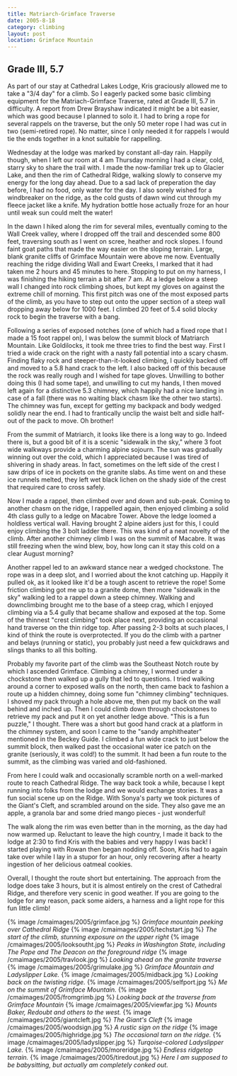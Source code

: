 ```yaml
---
title: Matriarch-Grimface Traverse
date: 2005-8-18
category: climbing
layout: post
location: Grimface Mountain
---
```


<h2>Grade III, 5.7</h2>

As part of our stay at Cathedral Lakes Lodge, Kris graciously allowed me to
take a "3/4 day" for a climb. So I eagerly packed some basic climbing
equipment for the Matriach-Grimface Traverse, rated at Grade III, 5.7 in
difficulty. A report from Drew Brayshaw indicated it might be a bit easier,
which was good because I planned to solo it. I had to bring a rope for
several rappels on the traverse, but the only 50 meter rope I had was cut
in two (semi-retired rope). No matter, since I only needed it for rappels
I would tie the ends together in a knot suitable for rappelling. 


Wednesday at the lodge was marked by constant all-day rain. Happily though,
when I left our room at 4 am Thursday morning I had a clear, cold, starry sky
to share the trail with. I made the now-familiar trek up to Glacier Lake, and
then the rim of Cathedral Ridge, walking slowly to conserve my energy for
the long day ahead. Due to a sad lack of preperation the day before, I had
no food, only water for the day. I also sorely wished for a windbreaker on
the ridge, as the cold gusts of dawn wind cut through my fleece jacket like
a knife. My hydration bottle hose actually froze for an hour until weak sun
could melt the water!


In the dawn I hiked along the rim for several miles, eventually coming
to the Wall Creek valley, where I dropped off the trail and descended some
800 feet, traversing south as I went on scree, heather and rock slopes.
I found faint goat paths that made the way easier on the sloping terrain.
Large, blank granite cliffs of Grimface Mountain were above me now. Eventually
reaching the ridge dividing Wall and Ewart Creeks, I marked that it had
taken me 2 hours and 45 minutes to here. Stopping to put on my harness, I
was finishing the hiking terrain a bit after 7 am. At a ledge below a steep
wall I changed into rock climbing shoes, but kept my gloves on against the
extreme chill of morning. This first pitch was one of the most exposed
parts of the climb, as you have to step out onto the upper section of a
steep wall dropping away below for 1000 feet. I climbed 20 feet
of 5.4 solid blocky rock to begin the traverse with a bang.


Following a series of exposed notches (one of which had a fixed rope that
I made a 15 foot rappel on), I was below the summit block of Matriarch
Mountain. Like Goldilocks, it took me three tries to find the best way.
First I tried a wide crack on the right with a nasty fall potential into
a scary chasm. Finding flaky rock and steeper-than-it-looked climbing, I
quickly backed off and moved to a 5.8 hand crack to the left. I also backed
off of this because the rock was really rough and I wished for
tape gloves. Unwilling to bother doing this (I had some tape), and unwilling
to cut my hands, I then moved left again for a distinctive 5.3 chimney,
which happily had a nice landing in case of a fall (there was no waiting
black chasm like the other two starts). The chimney was fun, except for
getting my backpack and body wedged solidly near the end. I had to
frantically unclip the waist belt and sidle half-out of the pack to
move. Oh brother!


From the summit of Matriarch, it looks like there is a long way to go.
Indeed there is, but a good bit of it is a scenic "sidewalk in the sky,"
where 3 foot wide walkways provide a charming alpine sojourn. The
sun was gradually winning out over the cold, which I appreciated because
I was tired of shivering in shady areas. In fact, sometimes on the left
side of the crest I saw drips of ice in pockets on the granite slabs.
As time went on and these ice runnels melted, they left wet black lichen
on the shady side of the crest that required care to cross safely.


Now I made a rappel, then climbed over and down and sub-peak. Coming to
another chasm on the ridge, I rappelled again, then enjoyed climbing a
solid 4th class gully to a ledge on Macabre Tower. Above the ledge
loomed a holdless vertical wall. Having brought 2
alpine aiders just for this, I could enjoy climbing the 3 bolt ladder
there. This was kind of a neat novelty of the
climb. After another chimney climb I was on the summit of Macabre.
It was still freezing when the wind blew, boy, how long can it stay
this cold on a clear August morning?


Another rappel led to an awkward stance near a wedged chockstone. The
rope was in a deep slot, and I worried about the knot catching up.
Happily it pulled ok, as it looked like it'd be a tough ascent to
retrieve the rope! Some friction climbing got me up to a granite
dome, then more "sidewalk in the sky" walking led to a rappel down
a steep chimney. Walking and downclimbing brought me to the base
of a steep crag, which I enjoyed climbing via a 5.4 gully that became
shallow and exposed at the top. Some of the thinnest "crest climbing"
took place next, providing an occasional hand traverse on the thin
ridge top. After passing 2-3 bolts at such places, I kind of think the
route is overprotected. If you do the climb with a partner and belays
(running or static), you probably just need a few quickdraws and slings
thanks to all this bolting.


Probably my favorite part of the climb was the Southeast Notch route
by which I ascended Grimface. Climbing a chimney, I wormed under a chockstone
then walked up a gully that led to questions. I tried walking around a corner
to exposed walls on the north, then came back to fashion a route up a
hidden chimney, doing some fun "chimney climbing" techniques. I shoved
my pack through a hole above me, then put my back on the wall behind and
inched up. Then I could climb down through chockstones to retrieve my pack
and put it on yet another ledge above. "This is a fun puzzle," I thought.
There was a short but good hand crack at a platform in the chimney system,
and soon I came to the "sandy amphitheater" mentioned in the Beckey Guide.
I climbed a fun wide crack to just below the summit block, then walked
past the occasional water ice patch on the granite (seriously, it was
cold!) to the summit. It had been a fun route to the summit, as the climbing
was varied and old-fashioned.


From here I could walk and occasionally scramble north on a well-marked
route to reach Cathedral Ridge. The way back took a while, because I kept
running into folks from the lodge and we would exchange stories. It was
a fun social scene up on the Ridge. With Sonya's party we took pictures of
the Giant's Cleft, and scrambled around on the side. They also gave me
an apple, a granola bar and some dried mango pieces - just wonderful!


The walk along the rim was even better than in the morning, as the day had
now warmed up. Reluctant to leave the high country, I made it back to the
lodge at 2:30 to find Kris with the babies and very happy I was back!
I started playing with Rowan then began nodding off. Soon, Kris had to
again take over while I lay in a stupor for an hour, only recovering
after a hearty ingestion of her delicious oatmeal cookies.


Overall, I thought the route short but entertaining. The approach from the
lodge does take 3 hours, but it is almost entirely on the crest of Cathedral
Ridge, and therefore very scenic in good weather. If you are going to the
lodge for any reason, pack some aiders, a harness and a light rope for
this fun little climb!




{% image /cmaimages/2005/grimface.jpg %}
<i>Grimface mountain peeking over Cathedral Ridge</i>
{% image /cmaimages/2005/techstart.jpg %}
<i>The start of the climb, stunning exposure on the upper right</i>
{% image /cmaimages/2005/looksoutht.jpg %}
<i>Peaks in Washington State, including The Pope and The Deacon on the foreground ridge</i>
{% image /cmaimages/2005/travlook.jpg %}
<i>Looking ahead on the granite traverse</i>
{% image /cmaimages/2005/grimulake.jpg %}
<i>Grimface Mountain and Ladyslipper Lake.</i>
{% image /cmaimages/2005/midback.jpg %}
<i>Looking back on the twisting ridge.</i>
{% image /cmaimages/2005/selfport.jpg %}
<i>Me on the summit of Grimface Mountain.</i>
{% image /cmaimages/2005/fromgrimb.jpg %}
<i>Looking back at the traverse from Grimface Mountain</i>
{% image /cmaimages/2005/viewfar.jpg %}
<i>Mounts Baker, Redoubt and others to the west.</i>
{% image /cmaimages/2005/giantcleft.jpg %}
<i>The Giant's Cleft</i>
{% image /cmaimages/2005/woodsign.jpg %}
<i>A rustic sign on the ridge</i>
{% image /cmaimages/2005/highridge.jpg %}
<i>The occasional tarn on the ridge.</i>
{% image /cmaimages/2005/ladyslipper.jpg %}
<i>Turqoise-colored Ladyslipper Lake.</i>
{% image /cmaimages/2005/moreridge.jpg %}
<i>Endless ridgetop terrain.</i>
{% image /cmaimages/2005/tiredout.jpg %}
<i>Here I am supposed to be babysitting, but actually am completely conked out.</i>
